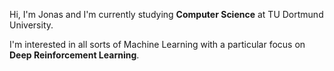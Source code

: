 Hi, I'm Jonas and I'm currently studying **Computer Science** at TU Dortmund University.

I'm interested in all sorts of Machine Learning with a particular focus on **Deep Reinforcement Learning**.
